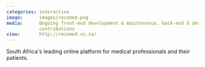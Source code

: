```yaml
---
categories: interactive
image:      images/recomed.png
media:      Ongoing front-end development & maintenance, back-end & design
            contributions
view:       http://recomed.co.za/
---
```

South Africa's leading online platform for medical professionals and their
patients.
